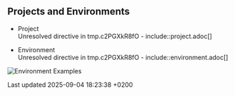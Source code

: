 <div id="header">

</div>

<div id="content">

<div class="sect1">

## Projects and Environments

<div class="sectionbody">

<div class="dlist">

  - Project  
    Unresolved directive in tmp.c2PGXkR8fO - include::project.adoc\[\]

  - Environment  
    Unresolved directive in tmp.c2PGXkR8fO - include::environment.adoc\[\]

</div>

<div class="imageblock">

<div class="content">

![Environment Examples](../assets/images/concepts/environments.png)

</div>

</div>

</div>

</div>

</div>

<div id="footer">

<div id="footer-text">

Last updated 2025-09-04 18:23:38 +0200

</div>

</div>
